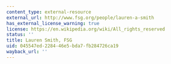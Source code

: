 ```yaml
---
content_type: external-resource
external_url: http://www.fsg.org/people/lauren-a-smith
has_external_license_warning: true
license: https://en.wikipedia.org/wiki/All_rights_reserved
status: ''
title: Lauren Smith, FSG
uid: 045547ed-2284-46e5-bda7-fb284726ca19
wayback_url: ''
---
```

